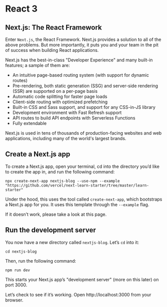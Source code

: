 # React 3

## Next.js: The React Framework

Enter `Next.js`, the React Framework. Next.js provides a solution to all of the above problems. But more importantly, it puts you and your team in the pit of success when building React applications.

Next.js has the best-in-class "Developer Experience" and many built-in features; a sample of them are:

* An intuitive page-based routing system (with support for dynamic routes)
* Pre-rendering, both static generation (SSG) and server-side rendering (SSR) are supported on a per-page basis
* Automatic code splitting for faster page loads
* Client-side routing with optimized prefetching
* Built-in CSS and Sass support, and support for any CSS-in-JS library
* Development environment with Fast Refresh support
* API routes to build API endpoints with Serverless Functions
* Fully extendable

Next.js is used in tens of thousands of production-facing websites and web applications, including many of the world's largest brands.

## Create a Next.js app

To create a Next.js app, open your terminal, cd into the directory you’d like to create the app in, and run the following command:
```
npx create-next-app nextjs-blog --use-npm --example "https://github.com/vercel/next-learn-starter/tree/master/learn-starter"
```

Under the hood, this uses the tool called `create-next-app`, which bootstraps a Next.js app for you. It uses this template through the `--example` flag.

If it doesn’t work, please take a look at this page.

## Run the development server

You now have a new directory called `nextjs-blog`. Let’s `cd` into it:

```
cd nextjs-blog
```

Then, run the following command:

```
npm run dev
```

This starts your Next.js app’s "development server" (more on this later) on port 3000.

Let’s check to see if it’s working. Open http://localhost:3000 from your browser.

